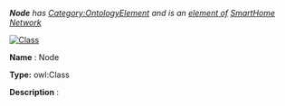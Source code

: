 ___Node__ 
 has
 [Category:OntologyElement](../../Category/OntologyElement "Category:OntologyElement") 
 and is an
 [element of](../../Property/ElementOf "Property:ElementOf") 
[SmartHome Network](../../Submissions/SmartHome_Network "Submissions:SmartHome Network")_




  





[![Class](../../images/thumb/2/27/Class.gif/45px-Class.gif)](../../Image/Class.gif "Class")


__Name__ 
 : Node
 



__Type:__ 
 owl:Class
 



__Description__ 
 :